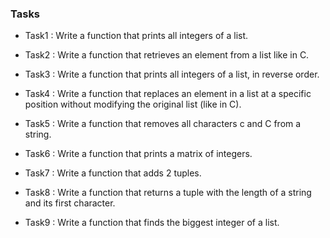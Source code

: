 ### Tasks

- Task1 : Write a function that prints all integers of a list.

- Task2 : Write a function that retrieves an element from a list like in C.

- Task3 : Write a function that prints all integers of a list, in reverse order.

- Task4 : Write a function that replaces an element in a list at a specific position without modifying the original list (like in C).

- Task5 : Write a function that removes all characters c and C from a string.

- Task6 : Write a function that prints a matrix of integers.

- Task7 : Write a function that adds 2 tuples.

- Task8 : Write a function that returns a tuple with the length of a string and its first character.

- Task9 : Write a function that finds the biggest integer of a list.
